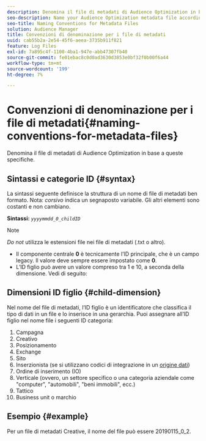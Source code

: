 ```yaml
---
description: Denomina il file di metadati di Audience Optimization in base a queste specifiche.
seo-description: Name your Audience Optimization metadata file according to these specifications.
seo-title: Naming Conventions for Metadata Files
solution: Audience Manager
title: Convenzioni di denominazione per i file di metadati
uuid: cab55b2a-2e54-45f6-aeea-3735b911f821
feature: Log Files
exl-id: 7a895c4f-1100-4ba1-947e-abb47307fb40
source-git-commit: fe01ebac8c0d0ad3630d3853e0bf32f0b00f6a44
workflow-type: tm+mt
source-wordcount: '199'
ht-degree: 7%

---
```


# Convenzioni di denominazione per i file di metadati{#naming-conventions-for-metadata-files}

Denomina il file di metadati di Audience Optimization in base a queste specifiche.

## Sintassi e categorie ID {#syntax}

La sintassi seguente definisce la struttura di un nome di file di metadati ben formato. Nota: *corsivo* indica un segnaposto variabile. Gli altri elementi sono costanti e non cambiano.

**Sintassi:** *`yyyymmdd_0_childID`*

>[!NOTE]
>
>*Do not* utilizza le estensioni file nei file di metadati (.txt o altro).

<!--In the name syntax, you'll notice a parent ID variable. Don't confuse it with the parent ID used in the [metadata file contents](../../../reporting/audience-optimization-reports/metadata-files-intro/metadata-file-contents.md). These 2 variables seem similar, but they represent different things:-->

* Il componente centrale **0** è tecnicamente l’ID principale, che è un campo legacy. Il valore deve sempre essere impostato come **0**.
* L’ID figlio può avere un valore compreso tra 1 e 10, a seconda della dimensione. Vedi di seguito:

## Dimensioni ID figlio {#child-dimension}

Nel nome del file di metadati, l’ID figlio è un identificatore che classifica il tipo di dati in un file e lo inserisce in una gerarchia. Puoi assegnare all’ID figlio nel nome file i seguenti ID categoria:

1. Campagna
1. Creativo
1. Posizionamento
1. Exchange
1. Sito
1. Inserzionista (se si utilizzano codici di integrazione in un [origine dati](../../../features/manage-datasources.md#details))
1. Ordine di inserimento (IO)
1. Verticale (ovvero, un settore specifico o una categoria aziendale come &quot;computer&quot;, &quot;automobili&quot;, &quot;beni immobili&quot;, ecc.)
1. Tattico
1. Business unit o marchio

## Esempio {#example}

Per un file di metadati Creative, il nome del file può essere 20190115_0_2.

<!--Let's take a look at how you would use these IDs in a metadata file name. As an example, say your data file consists of campaign creatives. In this case, the campaign is a parent object and the creatives are child objects because they belong to, or are contained by, the campaign. As a result, you'd choose the following IDs for the metadata file name:

* Parent ID: `1` 
* Child ID: `2`

Your metadata file name would look like this: `20150827_1_2`

Sometimes, you might have data that does not belong to a parent object. Whenever this is the case, select ID 0 for the parent ID. In this case, your file title would look like this: `20150827_0_2`. -->
